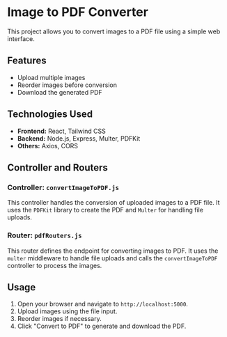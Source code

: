 # Image to PDF Converter

This project allows you to convert images to a PDF file using a simple web interface.

## Features

- Upload multiple images
- Reorder images before conversion
- Download the generated PDF

## Technologies Used

- **Frontend:** React, Tailwind CSS
- **Backend:** Node.js, Express, Multer, PDFKit
- **Others:** Axios, CORS




## Controller and Routers

### Controller: `convertImageToPDF.js`

This controller handles the conversion of uploaded images to a PDF file. It uses the `PDFKit` library to create the PDF and `Multer` for handling file uploads.

### Router: `pdfRouters.js`

This router defines the endpoint for converting images to PDF. It uses the `multer` middleware to handle file uploads and calls the `convertImageToPDF` controller to process the images.



## Usage

1. Open your browser and navigate to `http://localhost:5000`.
2. Upload images using the file input.
3. Reorder images if necessary.
4. Click "Convert to PDF" to generate and download the PDF.
